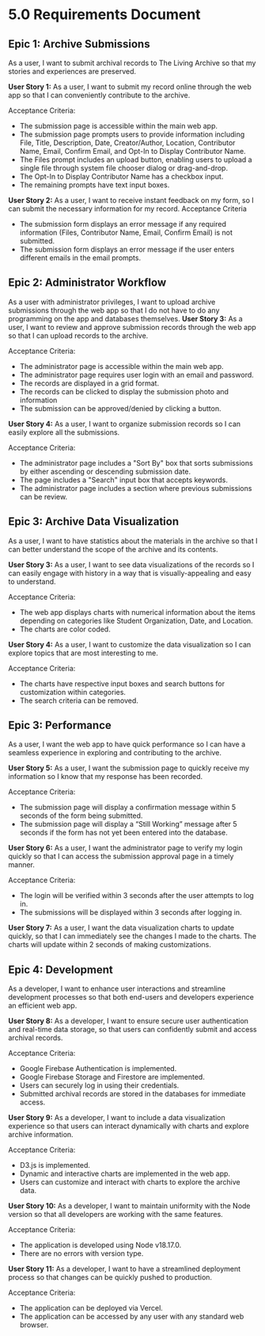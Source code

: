 # 5.0 Requirements Document
## Epic 1: Archive Submissions
As a user, I want to submit archival records to The Living Archive so that my stories and experiences are preserved.

**User Story 1:** As a user, I want to submit my record online through the web app so that I can conveniently contribute to the archive.

Acceptance Criteria:
- The submission page is accessible within the main web app.
- The submission page prompts users to provide information including File, Title, Description, Date, Creator/Author, Location, Contributor Name, Email, Confirm Email, and Opt-In to Display Contributor Name.
- The Files prompt includes an upload button, enabling users to upload a single file through system file chooser dialog or drag-and-drop.
- The Opt-In to Display Contributor Name has a checkbox input.
- The remaining prompts have text input boxes.

**User Story 2:** As a user, I want to receive instant feedback on my form, so I can submit the necessary information for my record.
Acceptance Criteria
- The submission form displays an error message if any required information (Files, Contributor Name, Email, Confirm Email) is not submitted.
- The submission form displays an error message if the user enters different emails in the email prompts.

## Epic 2: Administrator Workflow
As a user with administrator privileges, I want to upload archive submissions through the web app so that I do not have to do any programming on the app and databases themselves.
**User Story 3:** As a user, I want to review and approve submission records through the web app so that I can upload records to the archive.

Acceptance Criteria:
- The administrator page is accessible within the main web app.
- The administrator page requires user login with an email and password.
- The records are displayed in a grid format.
- The records can be clicked to display the submission photo and information
- The submission can be approved/denied by clicking a button.

**User Story 4:** As a user, I want to organize submission records so I can easily explore all the submissions.

Acceptance Criteria:
- The administrator page includes a "Sort By" box that sorts submissions by either ascending or descending submission date.
- The page includes a "Search" input box that accepts keywords.
- The administrator page includes a section where previous submissions can be review.

## Epic 3: Archive Data Visualization
As a user, I want to have statistics about the materials in the archive so that I can better understand the scope of the archive and its contents.

**User Story 3:** As a user, I want to see data visualizations of the records so I can easily engage with history in a way that is visually-appealing and easy to understand.

Acceptance Criteria:
- The web app displays charts with numerical information about the items depending on categories like Student Organization, Date, and Location.
- The charts are color coded.

**User Story 4:** As a user, I want to customize the data visualization so I can explore topics that are most interesting to me.

Acceptance Criteria:
- The charts have respective input boxes and search buttons for customization within categories.
- The search criteria can be removed.

## Epic 3: Performance
As a user, I want the web app to have quick performance so I can have a seamless experience in exploring and contributing to the archive. 

**User Story 5:** As a user, I want the submission page to quickly receive my information so I know that my response has been recorded.

Acceptance Criteria:
- The submission page will display a confirmation message within 5 seconds of the form being submitted.
- The submission page will display a “Still Working” message after 5 seconds if the form has not yet been entered into the database.

**User Story 6:** As a user, I want the administrator page to verify my login quickly so that I can access the submission approval page in a timely manner.

Acceptance Criteria:
- The login will be verified within 3 seconds after the user attempts to log in.
- The submissions will be displayed within 3 seconds after logging in.

**User Story 7:** As a user, I want the data visualization charts to update quickly, so that I can immediately see the changes I made to the charts.
The charts will update within 2 seconds of making customizations.

## Epic 4: Development
As a developer, I want to enhance user interactions and streamline development processes so that both end-users and developers experience an efficient web app.

**User Story 8:** As a developer, I want to ensure secure user authentication and real-time data storage, so that users can confidently submit and access archival records.

Acceptance Criteria:
- Google Firebase Authentication is implemented.
- Google Firebase Storage and Firestore are implemented.
- Users can securely log in using their credentials.
- Submitted archival records are stored in the databases for immediate access.

**User Story 9:** As a developer, I want to include a data visualization experience so that users can interact dynamically with charts and explore archive information.

Acceptance Criteria:
- D3.js is implemented.
- Dynamic and interactive charts are implemented in the web app.
- Users can customize and interact with charts to explore the archive data.

**User Story 10:** As a developer, I want to maintain uniformity with the Node version so that all developers are working with the same features.

Acceptance Criteria:
- The application is developed using Node v18.17.0.
- There are no errors with version type.

**User Story 11:** As a developer, I want to have a streamlined deployment process so that changes can be quickly pushed to production.

Acceptance Criteria:
- The application can be deployed via Vercel.
- The application can be accessed by any user with any standard web browser.

